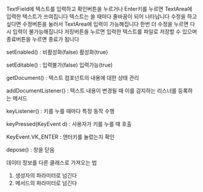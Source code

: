 TextField에 텍스트를 입력하고 확인버튼을 누르거나 Enter키를 누르면 TextArea에 입력한 텍스트가 쓰여집니다
텍스트는 쓸 때마다 줄바꿈이 되어 나타납니다
수정을 하고 싶다면 수정버튼을 눌러서 TextArea에 입력이 가능해집니다
한번 더 수정을 누르면 다시 입력이 불가능해집니다
저장버튼을 누르면 입력한 텍스트를 파일로 저장할 수 있으며 종료버튼을 누르면 종료가 됩니다

setEnabled() : 비활성화(false) 활성화(true)

setEditable() : 입력불가(false) 입력가능(true)

getDocument() : 텍스트 컴포넌트의 내용에 대한 상태 관리

addDocumentListener() :  텍스트 내용이 변경될 때 이를 감지하는 리스너를 등록하는 메서드

keyListener() : 키를 누를 때마다 특정 동작 수행

keyPressed(KeyEvent d) : 사용자가 키를 누를 때 호출

KeyEvent.VK_ENTER : 엔터키를 눌렀는지 확인

depose() : 창을 닫음

데이터 정보를 다른 클래스로 가져오는 법
1. 생성자의 파라미터로 넘긴다
2. 메서드의 파라미터로 넘긴다


